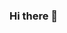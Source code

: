 ### Hi there 👋

<!--
**quiqueM01/quiqueM01** is a ✨ _special_ ✨ repository because its `README.md` (this file) appears on your GitHub profile.

- 🔭 I’m currently studying a Master's program in Data Science at CUNEF University, but I have worked at PagoNxt for 9 months as an intern, assisting the Customer Solutions team in creating a completely disruptive and innovative global payment platform that helps thousands of individuals and companies make payment reconciliation and management easier.
- 🌱 I’m currently enhancing my academic profile as a data analyst by learning various data science tools that will be beneficial for my future professional endeavors.
- 👯 I’m looking to collaborate on data science projects that are useful for learning the functioning of this platform. 
-->
